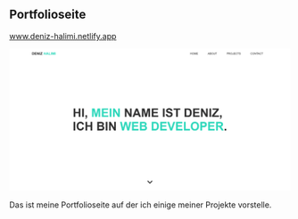 ## Portfolioseite

<a href="https://deniz-halimi.netlify.app" target="_blank">www.deniz-halimi.netlify.app</a>

![Portfolio Screenshot](images/portfolio-screenshot.png)

Das ist meine Portfolioseite auf der ich einige meiner Projekte vorstelle.
